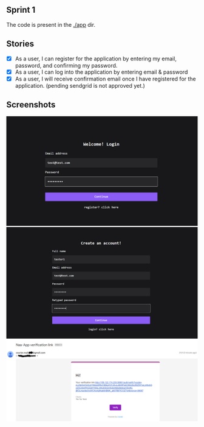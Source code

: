 ## Sprint 1

The code is present in the [./app](./app) dir.

## Stories

- [x] As a user, I can register for the application by entering my email, password, and confirming my password.
- [x] As a user, I can log into the application by entering email & password
- [x] As a user, I will receive confirmation email once I have registered for the application. (pending sendgrid is not approved yet.)

## Screenshots

![](./screenshots/login_page.png)
![](./screenshots/register_page.png)
![](./screenshots/verification_email.png)
